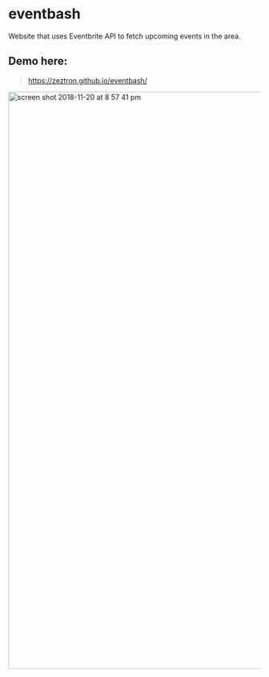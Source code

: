 # eventbash
Website that uses Eventbrite API to fetch upcoming events in the area.

## Demo here:
> https://zeztron.github.io/eventbash/


<img width="1154" alt="screen shot 2018-11-20 at 8 57 41 pm" src="https://user-images.githubusercontent.com/41349472/48813952-ff15b700-ed06-11e8-80ac-a8c32df6cb84.png">


